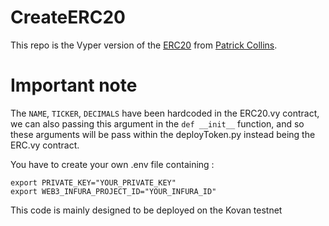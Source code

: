 # CreateERC20
  
This repo is the Vyper version of the [ERC20](https://github.com/PatrickAlphaC/erc20-brownie-py) from [Patrick Collins](https://github.com/PatrickAlphaC).


# Important note

The ```NAME```, ```TICKER```, ```DECIMALS``` have been hardcoded in the ERC20.vy contract, we can also passing this argument in the ```def __init__``` function, and so these arguments will be pass within the deployToken.py instead being the ERC.vy contract.

You have to create your own .env file containing : 
```
export PRIVATE_KEY="YOUR_PRIVATE_KEY"
export WEB3_INFURA_PROJECT_ID="YOUR_INFURA_ID"
```

This code is mainly designed to be deployed on the Kovan testnet
